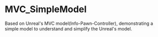 # MVC_SimpleModel
Based on Unreal's MVC model(Info-Pawn-Controller), demonstrating a simple model to understand and simplify the Unreal's model.
